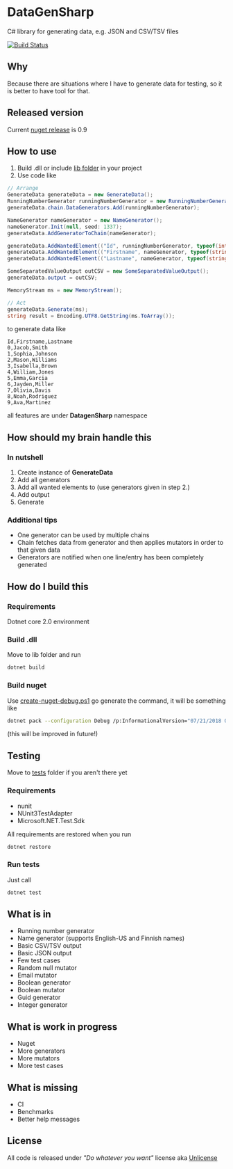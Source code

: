 # DataGenSharp
C# library for generating data, e.g. JSON and CSV/TSV files

[![Build Status](https://travis-ci.com/mcraiha/DataGenSharp.svg?branch=master)](https://travis-ci.com/mcraiha/DataGenSharp)

## Why
Because there are situations where I have to generate data for testing, so it is better to have tool for that.

## Released version
Current [nuget release](https://www.nuget.org/packages/LibDataGenSharp/) is 0.9

## How to use
1. Build .dll or include [lib folder](lib) in your project
2. Use code like
```csharp
// Arrange
GenerateData generateData = new GenerateData();
RunningNumberGenerator runningNumberGenerator = new RunningNumberGenerator();
generateData.chain.DataGenerators.Add(runningNumberGenerator);

NameGenerator nameGenerator = new NameGenerator();
nameGenerator.Init(null, seed: 1337);
generateData.AddGeneratorToChain(nameGenerator);

generateData.AddWantedElement(("Id", runningNumberGenerator, typeof(int), null, null));
generateData.AddWantedElement(("Firstname", nameGenerator, typeof(string), null, "firstname"));
generateData.AddWantedElement(("Lastname", nameGenerator, typeof(string), null, "lastname"));

SomeSeparatedValueOutput outCSV = new SomeSeparatedValueOutput();
generateData.output = outCSV;

MemoryStream ms = new MemoryStream();

// Act
generateData.Generate(ms);
string result = Encoding.UTF8.GetString(ms.ToArray());
```

to generate data like
```csv
Id,Firstname,Lastname
0,Jacob,Smith
1,Sophia,Johnson
2,Mason,Williams
3,Isabella,Brown
4,William,Jones
5,Emma,Garcia
6,Jayden,Miller
7,Olivia,Davis
8,Noah,Rodriguez
9,Ava,Martinez
```

all features are under **DatagenSharp** namespace

## How should my brain handle this

### In nutshell
1. Create instance of **GenerateData**
2. Add all generators 
3. Add all wanted elements to (use generators given in step 2.)
4. Add output 
5. Generate

### Additional tips
- One generator can be used by multiple chains
- Chain fetches data from generator and then applies mutators in order to that given data
- Generators are notified when one line/entry has been completely generated

## How do I build this
### Requirements
Dotnet core 2.0 environment

### Build .dll
Move to lib folder and run
```bash
dotnet build
```

### Build nuget
Use [create-nuget-debug.ps1](create-nuget-debug.ps1) go generate the command, it will be something like
```bash
dotnet pack --configuration Debug /p:InformationalVersion="07/21/2018 09:10:01 8866971970797f9d9300438f31bd8712b0defae4" --version-suffix 8866971
```
(this will be improved in future!)

## Testing
Move to [tests](tests) folder if you aren't there yet
### Requirements 
* nunit
* NUnit3TestAdapter
* Microsoft.NET.Test.Sdk

All requirements are restored when you run
```bash
dotnet restore
```

### Run tests
Just call
```bash
dotnet test
```

## What is in
* Running number generator
* Name generator (supports English-US and Finnish names)
* Basic CSV/TSV output
* Basic JSON output
* Few test cases
* Random null mutator
* Email mutator
* Boolean generator
* Boolean mutator
* Guid generator
* Integer generator

## What is work in progress
* Nuget
* More generators
* More mutators
* More test cases


## What is missing

* CI
* Benchmarks
* Better help messages

## License
All code is released under *"Do whatever you want"* license aka [Unlicense](LICENSE)
